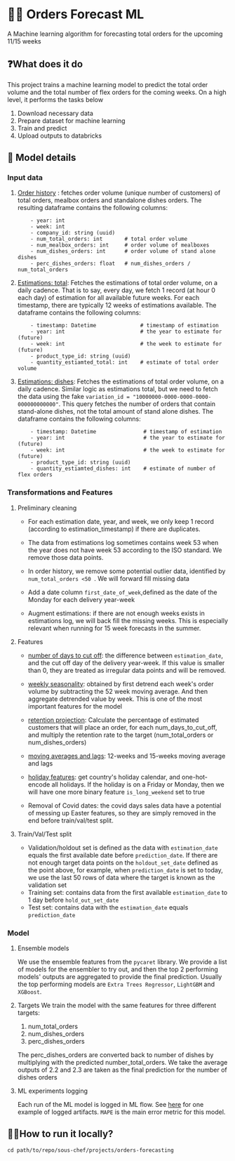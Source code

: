# 🧾🤖 Orders Forecast ML

A Machine learning algorithm for forecasting total orders for the upcoming 11/15 weeks

<h2>❓What does it do</h2>

This project trains a machine learning model to predict the total order volume and the total number of flex orders for the coming weeks. On a high level, it performs the tasks below

1. Download necessary data
2. Prepare dataset for machine learning
3. Train and predict
4. Upload outputs to databricks

<h2> 🧮 Model details</h2>

<h3> Input data</h3>

1. [Order history](https://adb-4291784437205825.5.azuredatabricks.net/explore/data/dev/mltesting/orders_weekly_aggregated?o=4291784437205825) : fetches order volume (unique number of customers) of total orders, mealbox orders and standalone dishes orders. The resulting dataframe contains the following columns:
    ```
        - year: int
        - week: int
        - company_id: string (uuid)
        - num_total_orders: int       # total order volume
        - num_mealbox_orders: int     # order volume of mealboxes
        - num_dishes_orders: int      # order volume of stand alone dishes
        - perc_dishes_orders: float   # num_dishes_orders / num_total_orders
    ```
2. [Estimations: total](https://adb-4291784437205825.5.azuredatabricks.net/explore/data/dev/mltesting/estimations_total?o=4291784437205825): Fetches the estimations of total order volume, on a daily cadence. That is to say, every day, we fetch 1 record (at hour 0 each day) of estimation for all available future weeks. For each timestamp, there are typically 12 weeks of estimations available. The dataframe contains the following columns:
    ```
        - timestamp: Datetime              # timestamp of estimation
        - year: int                        # the year to estimate for (future)
        - week: int                        # the week to estimate for (future)
        - product_type_id: string (uuid)
        - quantity_estiamted_total: int    # estimate of total order volume
    ```
3. [Estimations: dishes](https://adb-4291784437205825.5.azuredatabricks.net/explore/data/dev/mltesting/estimations_dishes?o=4291784437205825): Fetches the estimations of total order volume, on a daily cadence. Similar logic as estimations total, but we need to fetch the data using the fake ``variation_id = "10000000-0000-0000-0000-000000000000"``. This query fetches the number of orders that contain stand-alone dishes, not the total amount of stand alone dishes. The dataframe contains the following columns:
    ```
        - timestamp: Datetime               # timestamp of estimation
        - year: int                         # the year to estimate for (future)
        - week: int                         # the week to estimate for (future)
        - product_type_id: string (uuid)
        - quantity_estiamted_dishes: int    # estimate of number of flex orders
    ```

<h3> Transformations and Features</h3>

1. Preliminary cleaning

    - For each estimation date, year, and week, we only keep 1 record (according to estimation_timestamp) if there are duplicates.

    - The data from estimations log sometimes contains week 53 when the year does not have week 53 according to the ISO standard. We remove those data points.

    - In order history, we remove some potential outlier data, identified by ``num_total_orders <50 ``. We will forward fill missing data

    - Add a date column ``first_date_of_week``,defined as the date of the Monday for each delivery year-week

    - Augment estimations: if there are not enough weeks exists in estimations log, we will back fill the missing weeks. This is especially relevant when running for 15 week forecasts in the summer.

2. Features

    - [number of days to cut off](https://dev.azure.com/godtlevertgruppenas/Analytics/_git/Forecasting?path=/forecasting/ml/orders/orders_forecasting/features.py&version=GBmain&line=124&lineEnd=124&lineStartColumn=6&lineEndColumn=31&lineStyle=plain&_a=contents): the difference between ``estimation_date``, and the cut off day of the delivery year-week. If this value is smaller than 0, they are treated as irregular data points and will be removed.

    - [weekly seasonality](https://dev.azure.com/godtlevertgruppenas/Analytics/_git/Forecasting?path=/forecasting/ml/orders/orders_forecasting/features.py&version=GBmain&line=166&lineEnd=166&lineStartColumn=5&lineEndColumn=23&lineStyle=plain&_a=contents): obtained by first detrend each week's order volume by subtracting the 52 week moving average. And then aggregate detrended value by week. This is one of the most important features for the model

    - [retention projection](https://dev.azure.com/godtlevertgruppenas/Analytics/_git/Forecasting?path=/forecasting/ml/orders/orders_forecasting/features.py&version=GBmain&line=179&lineEnd=183&lineStartColumn=4&lineEndColumn=28&lineStyle=plain&_a=contents): Calculate the percentage of estimated customers that will place an order, for each num_days_to_cut_off, and multiply the retention rate to the target (num_total_orders or num_dishes_orders)

    - [moving averages and lags](https://dev.azure.com/godtlevertgruppenas/Analytics/_git/Forecasting?path=/forecasting/ml/orders/orders_forecasting/pipeline.py&version=GBmain&line=170&lineEnd=178&lineStartColumn=4&lineEndColumn=6&lineStyle=plain&_a=contents): 12-weeks and 15-weeks moving average and lags

    - [holiday features](https://dev.azure.com/godtlevertgruppenas/Analytics/_git/Forecasting?path=/forecasting/ml/orders/orders_forecasting/features.py&version=GBmain&line=136&lineEnd=136&lineStartColumn=5&lineEndColumn=80&lineStyle=plain&_a=contents): get country's holiday calendar, and one-hot-encode all holidays. If the holiday is on a Friday or Monday, then we will have one more binary feature ``is_long_weekend`` set to true

    - Removal of Covid dates: the covid days sales data have a potential of messing up Easter features, so they are simply removed in the end before train/val/test split.

3. Train/Val/Test split
    - Validation/holdout set is defined as the data with ``estimation_date`` equals the first available date before ``prediction_date``. If there are not enough target data points on the ``holdout_set_date`` defined as the point above, for example, when ``prediction_date`` is set to today, we use the last 50 rows of data where the target is known as the validation set
    - Training set: contains data from the first available ``estimation_date`` to 1 day before ``hold_out_set_date``
    - Test set: contains data with the ``estimation_date`` equals ``prediction_date``

<h3> Model </h3>

1. Ensemble models

    We use the ensemble features from the ``pycaret`` library. We provide a list of models for the ensembler to try out, and then the top 2 performing models' outputs are aggregated to provide the final prediction. Usually the top performing models are ``Extra Trees Regressor``, ``LightGBM`` and ``XGBoost``.

2. Targets
    We train the model with the same features for three different targets:
    1. num_total_orders
    2. num_dishes_orders
    3. perc_dishes_orders

    The perc_dishes_orders are converted back to number of dishes by multiplying with the predicted number_total_orders. We take the average outputs of 2.2 and 2.3 are taken as the final prediction for the number of dishes orders

3. ML experiments logging

    Each run of the ML model is logged in ML flow. See [here](https://adb-4291784437205825.5.azuredatabricks.net/ml/experiments/2959266603557795?o=4291784437205825&searchFilter=&orderByKey=attributes.start_time&orderByAsc=false&startTime=ALL&lifecycleFilter=Active&modelVersionFilter=All+Runs&datasetsFilter=W10%3D) for one example of logged artifacts. ``MAPE`` is the main error metric for this model.


<h2>🏃‍♀️How to run it locally?</h2>

```
cd path/to/repo/sous-chef/projects/orders-forecasting
```
